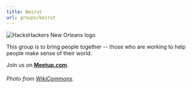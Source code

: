 ```yaml
---
title: Beirut
url: groups/beirut
---
```


![HacksHackers New Orleans logo](https://upload.wikimedia.org/wikipedia/commons/f/f8/Pigeon_Rock_Beirut_Lebanon.jpg)

This group is to bring people together -- those who are working to help people make sense of their world.

Join us on **[Meetup.com](https://www.meetup.com/Hacks-Hackers-Beirut/)**.

###### Photo from [WikiCommons](wikicommons.org).
